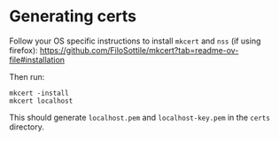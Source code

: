 # Generating certs

Follow your OS specific instructions to install `mkcert` and `nss` (if using firefox):
https://github.com/FiloSottile/mkcert?tab=readme-ov-file#installation

Then run:

```
mkcert -install
mkcert localhost
```

This should generate `localhost.pem` and `localhost-key.pem` in the `certs` directory.
